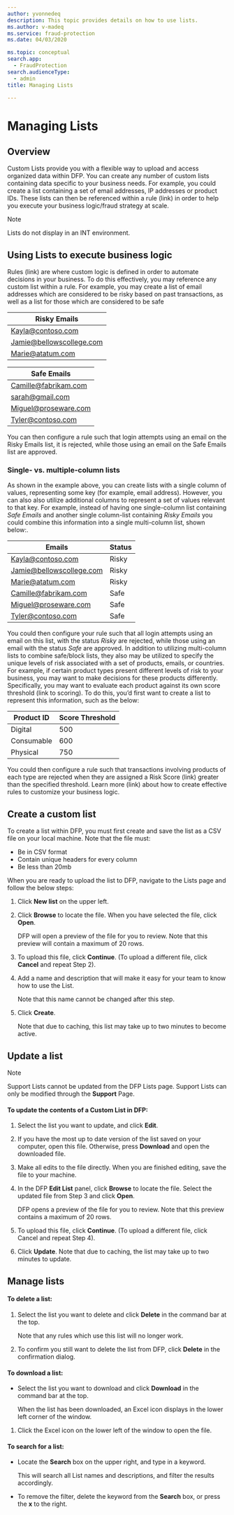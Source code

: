 ```yaml
---
author: yvonnedeq
description: This topic provides details on how to use lists.
ms.author: v-madeq
ms.service: fraud-protection
ms.date: 04/03/2020

ms.topic: conceptual
search.app: 
  - FraudProtection
search.audienceType:
  - admin
title: Managing Lists

---
```

# Managing Lists

## Overview

Custom Lists provide you with a flexible way to upload and access organized data within DFP. You can create any number of custom lists containing data specific to your business needs. For example, you could create a list containing a set of email addresses, IP addresses or product IDs. These lists can then be referenced within a rule (link) in order to help you execute your business logic/fraud strategy at scale.

> [!NOTE]
> Lists do not display in an INT environment.

## Using Lists to execute business logic

Rules (link) are where custom logic is defined in order to automate decisions in your business. To do this effectively, you may reference any custom list within a rule.  For example, you may create a list of email addresses which are considered to be risky  based on past transactions, as well as a list for those which are considered to be safe

|Risky Emails |
|--------------|
|Kayla@contoso.com |
|Jamie@bellowscollege.com |
|Marie@atatum.com |

|Safe Emails |
|--------------|
|Camille@fabrikam.com |
|sarah@gmail.com |
|Miguel@proseware.com |
|Tyler@contoso.com |

You can then configure a rule such that login attempts using an email on the Risky Emails list, it is rejected, while those using an email on the Safe Emails list are approved. 

### Single- vs. multiple-column lists

As shown in the example above, you can create lists with a single column of values, representing some key (for example, email address). However, you can also also utilize additional columns to represent a set of values relevant to that key. For example, instead of having one single-column list containing *Safe Emails* and another single column-list containing *Risky Emails* you could combine this information into a single multi-column list, shown below:.

|Emails|Status|
|--------------|--------------|
|Kayla@contoso.com |Risky|
|Jamie@bellowscollege.com|Risky|
|Marie@atatum.com|Risky|
|Camille@fabrikam.com|Safe|
|Miguel@proseware.com |Safe |
|Tyler@contoso.com |Safe |

You could then configure your rule such that all login attempts using an email on this list, with the status *Risky* are rejected, while those using an email with the status *Safe* are approved.
In addition to utilizing multi-column lists to combine safe/block lists, they also may be utilized to specify the unique levels of risk associated with a set of products, emails, or countries. For example, if certain product types present different levels of risk to your business, you may want to make decisions for these products differently. Specifically, you may want to evaluate each product against its own score threshold (link to scoring). To do this, you’d first want to create a list to represent this information, such as the below: 

|Product ID    |Score Threshold|
|--------------|--------------|
|Digital    |500|
|Consumable    |600|
|Physical    |750|

You could then configure a rule such that transactions involving products of each type are rejected when they are assigned a Risk Score (link) greater than the specified threshold. 
Learn more (link) about how to create effective rules to customize your business logic. 

## Create a custom list

To create a list within DFP, you must first create and save the list as a CSV file on your local machine. Note that the file must:
- Be in CSV format
-	Contain unique headers for every column 
-	Be less than 20mb

When you are ready to upload the list to DFP, navigate to the Lists page and follow the below steps:
1. Click **New list** on the upper left. 
1. Click **Browse** to locate the file. When you have selected the file, click **Open**. 

    DFP will open a preview of the file for you to review. Note that this preview will contain a maximum of 20 rows. 
    
1. To upload this file, click **Continue**. (To upload a different file, click **Cancel** and repeat Step 2). 
1. Add a name and description that will make it easy for your team to know how to use the List. 

    Note that this name cannot be changed after this step. 

1. Click **Create**. 

    Note that due to caching, this list may take up to two minutes to become active. 

## Update a list

> [!NOTE]
>  Support Lists cannot be updated from the DFP Lists page. Support Lists can only be modified through the **Support** Page. 

#### To update the contents of a Custom List in DFP:
1. Select the list you want to update, and click **Edit**. 
1. If you have the most up to date version of the list saved on your computer, open this file. Otherwise, press **Download** and open the downloaded file. 
1. Make all edits to the file directly. When you are finished editing, save the file to your machine. 
1. In the DFP **Edit List** panel, click **Browse** to locate the file. Select the updated file from Step 3 and click **Open**. 
    
    DFP opens a preview of the file for you to review. Note that this preview contains a maximum of 20 rows. 

1. To upload this file, click **Continue**. (To upload a different file, click Cancel and repeat Step 4). 
1.	Click **Update**. Note that due to caching, the list may take up to two minutes to update. 


## Manage lists

#### To delete a list:

1. Select the list you want to delete and click **Delete** in the command bar at the top. 

   Note that any rules which use this list will no longer work. 
   
1. To confirm you still want to delete the list from DFP, click **Delete** in the confirmation dialog.

#### To download a list:

- Select the list you want to download and click **Download** in the command bar at the top.

    When the list has been downloaded, an Excel icon displays in the lower left corner of the window.

1. Click the Excel icon on the lower left of the window to open the file.

#### To search for a list:

- Locate the **Search** box on the upper right, and type in a keyword. 

    This will search all List names and descriptions, and filter the results accordingly. 

- To remove the filter, delete the keyword from the **Search** box, or press the **x** to the right.
